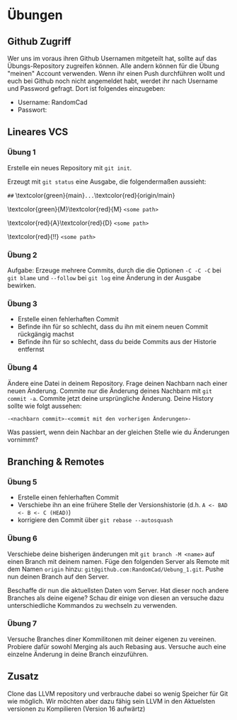 <!--compile with: pandoc --from=markdown+grid_tables --number-sections --to=pdf -o ~/test.pdf -V geometry:margin=1in -->
# Übungen
## Github Zugriff

Wer uns im voraus ihren Github Usernamen mitgeteilt hat, sollte auf das Übungs-Repository zugreifen können.
Alle andern können für die Übung "meinen" Account verwenden. 
Wenn ihr einen Push durchführen wollt und euch bei Github noch nicht angemeldet habt, werdet ihr nach Username und Password gefragt.
Dort ist folgendes einzugeben:

* Username: RandomCad
* Passwort: <todo>

## Lineares VCS
### Übung 1
Erstelle ein neues Repository mit `git init`.

Erzeugt mit `git status` eine Ausgabe, die folgendermaßen aussieht:

`##` \textcolor{green}{main}`...`\textcolor{red}{origin/main}

\textcolor{green}{M}\textcolor{red}{M}
`<some path>`

\textcolor{red}{A}\textcolor{red}{D}
`<some path>`

\textcolor{red}{!!} `<some path>`

### Übung 2
Aufgabe:
Erzeuge mehrere Commits, durch die die Optionen `-C -C -C` bei `git blame` und `--follow` bei `git log` eine Änderung in der Ausgabe bewirken.

### Übung 3 
* Erstelle einen fehlerhaften Commit
* Befinde ihn für so schlecht, dass du ihn mit einem neuen Commit rückgängig machst
* Befinde ihn für so schlecht, dass du beide Commits aus der Historie entfernst

### Übung 4

Ändere eine Datei in deinem Repository. 
Frage deinen Nachbarn nach einer neuen Änderung. Commite nur die Änderung deines Nachbarn mit `git commit -a`. 
Commite jetzt deine ursprüngliche Änderung. Deine History sollte wie folgt aussehen:

```
-<nachbarn commit>-<commit mit den vorherigen Änderungen>-
```

Was passiert, wenn dein Nachbar an der gleichen Stelle wie du Änderungen vornimmt?

## Branching & Remotes
### Übung 5
* Erstelle einen fehlerhaften Commit
* Verschiebe ihn an eine frühere Stelle der Versionshistorie (d.h. `A <- BAD <- B <- C (HEAD)`)
* korrigiere den Commit über `git rebase --autosquash`

### Übung 6
Verschiebe deine bisherigen änderungen mit `git branch -M <name>` auf einen Branch mit deinem namen. 
Füge den folgenden Server als Remote mit dem Namen `origin` hinzu:
`git@github.com:RandomCad/Uebung_1.git`.
Pushe nun deinen Branch auf den Server.

Beschaffe dir nun die aktuellsten Daten vom Server. 
Hat dieser noch andere Branches als deine eigene? 
Schau dir einige von diesen an versuche dazu unterschiedliche Kommandos zu wechseln zu verwenden.

### Übung 7
Versuche Branches diner Kommilitonen mit deiner eigenen zu vereinen. 
Probiere dafür sowohl Merging als auch Rebasing aus. 
Versuche auch eine einzelne Änderung in deine Branch einzuführen.

## Zusatz
Clone das LLVM repository und verbrauche dabei so wenig Speicher für Git wie möglich. 
Wir möchten aber dazu fähig sein LLVM in den Aktuelsten versionen zu Kompilieren (Version 16 aufwärtz)

